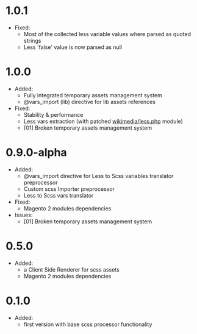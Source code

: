 1.0.1
=============
* Fixed:
    * Most of the collected less variable values where parsed as quoted strings
    * Less 'false' value is now parsed as null
    
1.0.0
=============
* Added:
    * Fully integrated temporary assets management system
    * @vars_import (lib) directive for lib assets references
* Fixed:
    * Stability & performance
    * Less vars extraction (with patched [wikimedia/less.php](https://github.com/dnafactory/wikimedia-less.php-patched/commit/0666335e26e188ee461ec69f56f58072ec09f7cc) module)
    * [01] Broken temporary assets management system
    
0.9.0-alpha
=============
* Added:
    * @vars_import directive for Less to Scss variables translator preprocessor
    * Custom scss Importer preprocessor
    * Less to Scss vars translator
* Fixed:
    * Magento 2 modules dependencies
* Issues:
    * [01] Broken temporary assets management system

0.5.0
=============
* Added:
    * a Client Side Renderer for scss assets
    * Magento 2 modules dependencies

0.1.0
=============
* Added:
    * first version with base scss processor functionality